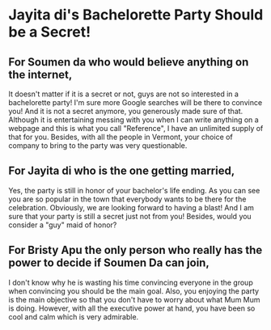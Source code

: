 # Jayita di's Bachelorette Party Should be a Secret!

## For Soumen da who would believe anything on the internet,

It doesn't matter if it is a secret or not, guys are not so interested in a bachelorette party! I'm sure more Google searches will be there to convince you! And it is not a secret anymore, you generously made sure of that. Although it is entertaining messing with you when I can write anything on a webpage and this is what you call "Reference", I have an unlimited supply of that for you. Besides, with all the people in Vermont, your choice of company to bring to the party was very questionable.


## For Jayita di who is the one getting married,

Yes, the party is still in honor of your bachelor's life ending. As you can see you are so popular in the town that everybody wants to be there for the celebration. Obviously, we are looking forward to having a blast! And I am sure that your party is still a secret just not from you! Besides, would you consider a "guy" maid of honor?



## For Bristy Apu the only person who really has the power to decide if Soumen Da can join,

I don't know why he is wasting his time convincing everyone in the group when convincing you should be the main goal. Also, you enjoying the party is the main objective so that you don't have to worry about what Mum Mum is doing. However, with all the executive power at hand, you have been so cool and calm which is very admirable.
